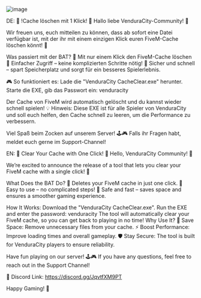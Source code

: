 ![image](https://github.com/user-attachments/assets/08f41b57-5d7f-41d9-8fd9-acd8aee86cc4)


DE:
🎉 !Cache löschen mit 1 Klick! 🎉
Hallo liebe VenduraCity-Community! 🚨

Wir freuen uns, euch mitteilen zu können, dass ab sofort eine Datei verfügbar ist, mit der ihr mit einem einzigen Klick euren FiveM-Cache löschen könnt! 🚀

Was passiert mit der BAT?
🔹 Mit nur einem Klick den FiveM-Cache löschen
🔹 Einfacher Zugriff – keine komplizierten Schritte nötig!
🔹 Sicher und schnell – spart Speicherplatz und sorgt für ein besseres Spielerlebnis.

🎮 So funktioniert es:
Lade die "VenduraCity CacheClear.exe" herunter.
Starte die EXE, gib das Passwort ein:
venduracity

Der Cache von FiveM wird automatisch gelöscht und du kannst wieder schnell spielen!
💡 Hinweis: Diese EXE ist für alle Spieler von VenduraCity und soll euch helfen, den Cache schnell zu leeren, um die Performance zu verbessern.

Viel Spaß beim Zocken auf unserem Server! 🕹️🎮
Falls ihr Fragen habt, meldet euch gerne im Support-Channel!

EN:
🎉 Clear Your Cache with One Click! 🎉
Hello, VenduraCity Community! 🚨

We’re excited to announce the release of a tool that lets you clear your FiveM cache with a single click! 🚀

What Does the BAT Do?
🔹 Deletes your FiveM cache in just one click.
🔹 Easy to use – no complicated steps!
🔹 Safe and fast – saves space and ensures a smoother gaming experience.

How It Works:
Download the "VenduraCity CacheClear.exe".
Run the EXE and enter the password:
venduracity
The tool will automatically clear your FiveM cache, so you can get back to playing in no time!
Why Use It?
💾 Save Space: Remove unnecessary files from your cache.
⚡ Boost Performance: Improve loading times and overall gameplay.
🛡️ Stay Secure: The tool is built for VenduraCity players to ensure reliability.

Have fun playing on our server! 🕹️🎮
If you have any questions, feel free to reach out in the Support Channel!

🎯 Discord Link: https://discord.gg/JqvtfXM9PT

Happy Gaming! 🎉
